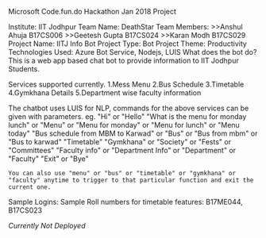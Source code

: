 Microsoft Code.fun.do Hackathon Jan 2018 Project 

Institute: IIT Jodhpur Team Name: DeathStar Team Members: >>Anshul Ahuja B17CS006 >>Geetesh Gupta B17CS024 >>Karan Modh B17CS029 Project Name: IITJ Info Bot Project Type: Bot Project Theme: Productivity Technologies Used: Azure Bot Service, Nodejs, LUIS What does the bot do? This is a web app based chat bot to provide information to IIT Jodhpur Students.

Services supported currently. 1.Mess Menu 2.Bus Schedule 3.Timetable 4.Gymkhana Details 5.Department wise faculty information

The chatbot uses LUIS for NLP, commands for the above services can be given with parameters. eg. "Hi" or "Hello" "What is the menu for monday lunch" or "Menu" or "Menu for monday" or "Menu for lunch" or "Menu today" "Bus schedule from MBM to Karwad" or "Bus" or "Bus from mbm" or "Bus to karwad" "Timetable" "Gymkhana" or "Society" or "Fests" or "Committees" "Faculty info" or "Department Info" or "Department" or "Faculty" "Exit" or "Bye"

	You can also use "menu" or "bus" or "timetable" or "gymkhana" or "faculty" anytime to trigger to that particular function and exit the current one.
Sample Logins: Sample Roll numbers for timetable features: B17ME044, B17CS023


*Currently Not Deployed*
